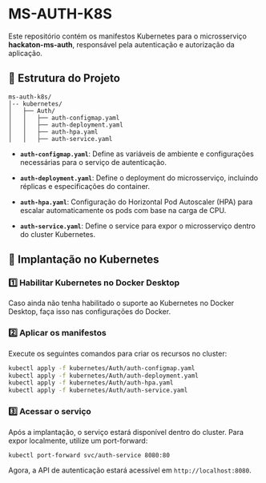 # MS-AUTH-K8S

Este repositório contém os manifestos Kubernetes para o microsserviço **hackaton-ms-auth**, responsável pela autenticação e autorização da aplicação.

## 📂 Estrutura do Projeto

```
ms-auth-k8s/
│-- kubernetes/
│   ├── Auth/
│   │   ├── auth-configmap.yaml
│   │   ├── auth-deployment.yaml
│   │   ├── auth-hpa.yaml
│   │   ├── auth-service.yaml
```

- **`auth-configmap.yaml`**: Define as variáveis de ambiente e configurações necessárias para o serviço de autenticação.

- **`auth-deployment.yaml`**: Define o deployment do microsserviço, incluindo réplicas e especificações do container.

- **`auth-hpa.yaml`**: Configuração do Horizontal Pod Autoscaler (HPA) para escalar automaticamente os pods com base na carga de CPU.

- **`auth-service.yaml`**: Define o service para expor o microsserviço dentro do cluster Kubernetes.

## 🚀 Implantação no Kubernetes

### 1️⃣ Habilitar Kubernetes no Docker Desktop
Caso ainda não tenha habilitado o suporte ao Kubernetes no Docker Desktop, faça isso nas configurações do Docker.

### 2️⃣ Aplicar os manifestos
Execute os seguintes comandos para criar os recursos no cluster:

```sh
kubectl apply -f kubernetes/Auth/auth-configmap.yaml
kubectl apply -f kubernetes/Auth/auth-deployment.yaml
kubectl apply -f kubernetes/Auth/auth-hpa.yaml
kubectl apply -f kubernetes/Auth/auth-service.yaml
```

### 3️⃣ Acessar o serviço
Após a implantação, o serviço estará disponível dentro do cluster. Para expor localmente, utilize um port-forward:

```sh
kubectl port-forward svc/auth-service 8080:80
```
Agora, a API de autenticação estará acessível em `http://localhost:8080`.
